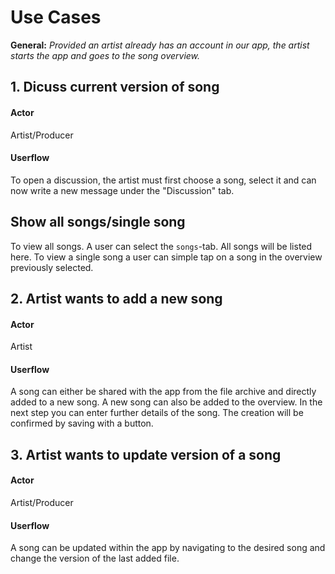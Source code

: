 # Use Cases

**General:** *Provided an artist already has an account in our app, the artist starts the app and goes to the song overview.*

## 1. Dicuss current version of song

#### Actor 
Artist/Producer

#### Userflow
To open a discussion, the artist must first choose a song, select it and can now write a new message under the "Discussion" tab.

## Show all songs/single song
To view all songs. A user can select the `songs`-tab. All songs will be listed here. To view a single song a user can simple tap on a song in the overview previously selected.


## 2. Artist wants to add a new song

#### Actor
Artist

#### Userflow
A song can either be shared with the app from the file archive and directly added to a new song. A new song can also be added to the overview. In the next step you can enter further details of the song. The creation will be confirmed by saving with a button.

## 3. Artist wants to update version of a song

#### Actor
Artist/Producer

#### Userflow
A song can be updated within the app by navigating to the desired song and change the version of the last added file.
